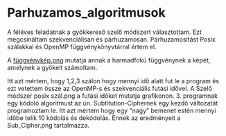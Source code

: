 # Parhuzamos_algoritmusok
A féléves feladatnak a gyökkereső szelő módszert választottam. Ezt megcsináltam szekvenciálisan és párhuzamosan.
Párhuzamosítást Posix szálakkal és OpenMP függvénykönyvtárral értem el.

A [függvénykép.png](https://github.com/HKristof2130/Parhuzamos_algoritmusok/blob/main/Feleves_feladat/f%C3%BCggv%C3%A9nyk%C3%A9p.png) mutatja annak a harmadfokú függvénynek a képét, amelynek a gyökeit számoltam.

Itt azt mértem, hogy 1,2,3 szálon hogy mennyi idő alatt fut le a program és ezt vetettem össze az OpenMP-s és szekvenciális futási idővel.
A Szelő módszer posix szál.png a futási időket mutatja grafikonon.
3. programnak egy kódoló algoritmust az ún. Subtitution-Ciphernek egy kezdő változatát programoztam le.
Itt azt mértem hogy egy "nagy" bemenet estén mennyi időbe telik 10 kódolás és dekódolás.
Ennek az eredményeit a Sub_Cipher.png tartalmazza.
